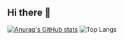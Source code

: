 ## Hi there 👋

[![Anurag's GitHub stats](https://github-readme-stats.vercel.app/api?username=J-shw)](https://github.com/anuraghazra/github-readme-stats)
![Top Langs](https://github-readme-stats.vercel.app/api/top-langs/?username=J-shw&langs_count=8)

<!--
**J-shw/J-shw** is a ✨ _special_ ✨ repository because its `README.md` (this file) appears on your GitHub profile.

Here are some ideas to get you started:

- 🔭 I’m currently working on ...
- 🌱 I’m currently learning ...
- 👯 I’m looking to collaborate on ...
- 🤔 I’m looking for help with ...
- 💬 Ask me about ...
- 📫 How to reach me: ...
- 😄 Pronouns: ...
- ⚡ Fun fact: ...
-->

